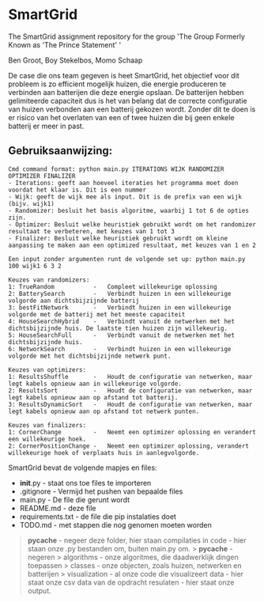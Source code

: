 # SmartGrid
The SmartGrid assignment repository for the group 'The Group Formerly Known as 'The Prince Statement' '

Ben Groot, Boy Stekelbos, Momo Schaap

De case die ons team gegeven is heet SmartGrid, het objectief voor dit probleem is zo efficient mogelijk huizen, die energie produceren te verbinden aan batterijen die deze energie opslaan. De batterijen hebben gelimiteerde capaciteit dus is het van belang dat de correcte configuratie van huizen verbonden aan een batterij gekozen wordt. Zonder dit te doen is er risico van het overlaten van een of twee huizen die bij geen enkele batterij er meer in past. 


## Gebruiksaanwijzing:

    Cmd command format: python main.py ITERATIONS WIJK RANDOMIZER OPTIMIZER FINALIZER
    - Iterations: geeft aan hoeveel iteraties het programma moet doen voordat het klaar is. Dit is een nummer
    - Wijk: geeft de wijk mee als input. Dit is de prefix van een wijk (bijv. wijk1)
    - Randomizer: besluit het basis algoritme, waarbij 1 tot 6 de opties zijn.
    - Optimizer: Besluit welke heuristiek gebruikt wordt om het randomizer resultaat te verbeteren, met keuzes van 1 tot 3
    - Finalizer: Besluit welke heuristiek gebruikt wordt om kleine aanpassing te maken aan een optimized resultaat, met keuzes van 1 en 2

    Een input zonder argumenten runt de volgende set up: python main.py 100 wijk1 6 3 2

    Keuzes van randomizers:
    1: TrueRandom           -   Compleet willekeurige oplossing
    2: BatterySearch        -   Verbindt huizen in een willekeurige volgorde aan dichtsbijzijnde batterij
    3: bestFitNetwork       -   Verbindt huizen in een willekeurige volgorde met de batterij met het meeste capaciteit
    4: HouseSearchHybrid    -   Verbindt vanuit de netwerken met het dichtsbijzijnde huis. De laatste tien huizen zijn willekeurig.
    5: HouseSearchFull      -   Verbindt vanuit de netwerken met het dichtsbijzijnde huis.
    6: NetworkSearch        -   Verbindt huizen in een willekeurige volgorde met het dichtsbijzijnde netwerk punt.

    Keuzes van optimizers:
    1: ResultsShuffle       -   Houdt de configuratie van netwerken, maar legt kabels opnieuw aan in willekeurige volgorde.
    2: ResultsSort          -   Houdt de configuratie van netwerken, maar legt kabels opnieuw aan op afstand tot batterij.
    3: ResultsDynamicSort   -   Houdt de configuratie van netwerken, maar legt kabels opnieuw aan op afstand tot netwerk punten.

    Keuzes van finalizers:
    1: CornerChange         -   Neemt een optimizer oplossing en verandert een willekeurige hoek.
    2: CornerPositionChange -   Neemt een optimizer oplossing, verandert willekeurige hoek of verplaats huis in aanlegvolgorde.



SmartGrid bevat de volgende mapjes en files:

- __init__.py - staat ons toe files te importeren
- .gitignore - Vermijd het pushen van bepaalde files
- main.py - De file die gerunt wordt
- README.md - deze file
- requirements.txt - de file die pip instalaties doet
- TODO.md - met stappen die nog genomen moeten worden
> __pycache__ - negeer deze folder, hier staan compilaties in
> code - hier staan onze .py bestanden om, buiten main.py om.
    > __pycache__ - negeren
    > algorithms - onze algoritmes, die daadwerklijk dingen toepassen
    > classes - onze objecten, zoals huizen, netwerken en batterijen
    > visualization - al onze code die visualizeert
> data - hier staat onze csv data van de opdracht
> resulaten - hier staat onze output.





